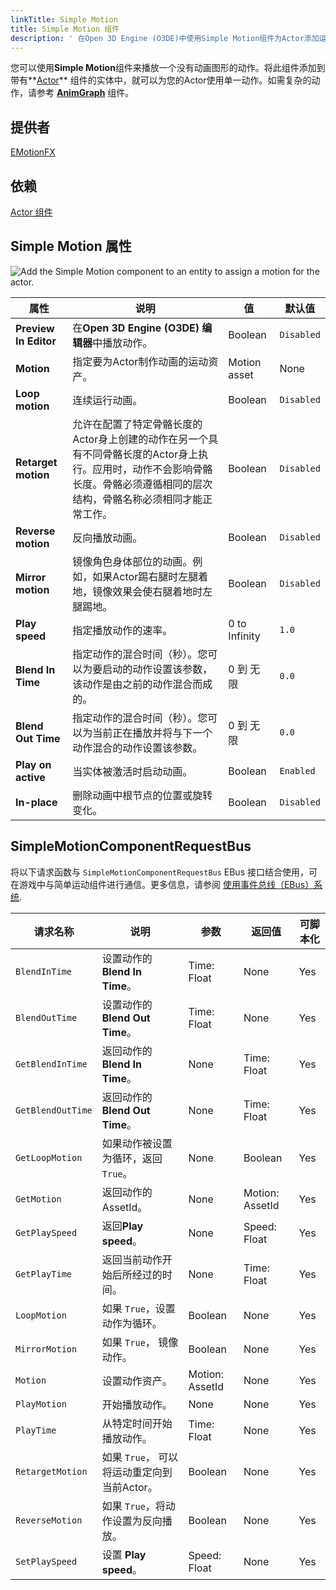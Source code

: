```yaml
---
linkTitle: Simple Motion
title: Simple Motion 组件
description: ' 在Open 3D Engine (O3DE)中使用Simple Motion组件为Actor添加运动效果。'
---
```


您可以使用**Simple Motion**组件来播放一个没有动画图形的动作。将此组件添加到带有**[Actor](/docs/user-guide/components/reference/animation/actor/)** 组件的实体中，就可以为您的Actor使用单一动作。如需复杂的动作，请参考  **[AnimGraph](/docs/user-guide/components/reference/animation/animgraph/)** 组件。

## 提供者

[EMotionFX](/docs/user-guide/gems/reference/animation/emotionfx)

## 依赖

[Actor 组件](./actor)

## Simple Motion 属性 

![Add the Simple Motion component to an entity to assign a motion for the actor.](/images/user-guide/components/reference/animation/simple-motion-component.png)

| 属性 | 说明 | 值 | 默认值 |
|-|-|-|-|
| **Preview In Editor** | 在**Open 3D Engine (O3DE) 编辑器**中播放动作。 | Boolean | `Disabled` |
| **Motion** | 	指定要为Actor制作动画的运动资产。 | Motion asset | None |
| **Loop motion** | 连续运行动画。 | Boolean | `Disabled` |
| **Retarget motion** | 允许在配置了特定骨骼长度的Actor身上创建的动作在另一个具有不同骨骼长度的Actor身上执行。应用时，动作不会影响骨骼长度。骨骼必须遵循相同的层次结构，骨骼名称必须相同才能正常工作。 | Boolean | `Disabled` |
| **Reverse motion** | 反向播放动画。 | Boolean | `Disabled` |
| **Mirror motion** | 镜像角色身体部位的动画。例如，如果Actor踢右腿时左腿着地，镜像效果会使右腿着地时左腿踢地。 | Boolean | `Disabled` |
| **Play speed** | 指定播放动作的速率。 | 0 to Infinity | `1.0` |
| **Blend In Time** | 指定动作的混合时间（秒）。您可以为要启动的动作设置该参数，该动作是由之前的动作混合而成的。| 0 到 无限 | `0.0` |
| **Blend Out Time** | 指定动作的混合时间（秒）。您可以为当前正在播放并将与下一个动作混合的动作设置该参数。 | 0 到 无限 | `0.0` |
| **Play on active** | 当实体被激活时启动动画。 | Boolean | `Enabled` |
| **In-place** | 删除动画中根节点的位置或旋转变化。 | Boolean | `Disabled` |

## SimpleMotionComponentRequestBus ##

将以下请求函数与 `SimpleMotionComponentRequestBus` EBus 接口结合使用，可在游戏中与简单运动组件进行通信。更多信息，请参阅 [使用事件总线（EBus）系统](/docs/user-guide/programming/messaging/ebus/).

| 请求名称| 说明 | 参数 | 返回值 | 可脚本化 |
|-|-|-|-|-|
| `BlendInTime` | 设置动作的 **Blend In Time**。 | Time: Float | None | Yes |
| `BlendOutTime` | 设置动作的 **Blend Out Time**。 | Time: Float | None | Yes |
| `GetBlendInTime` | 返回动作的 **Blend In Time**。 | None | Time: Float | Yes |
| `GetBlendOutTime` | 返回动作的**Blend Out Time**。 | None | Time: Float | Yes |
| `GetLoopMotion` | 如果动作被设置为循环，返回`True`。 | None | Boolean | Yes |
| `GetMotion` | 返回动作的AssetId。| None | Motion: AssetId | Yes |
| `GetPlaySpeed` | 返回**Play speed**。 | None | Speed: Float | Yes |
| `GetPlayTime` | 返回当前动作开始后所经过的时间。 | None | Time: Float | Yes |
| `LoopMotion` | 如果 `True`，设置动作为循环。 | Boolean | None | Yes |
| `MirrorMotion` | 如果 `True`， 镜像动作。 | Boolean | None | Yes |
| `Motion` | 设置动作资产。 | Motion: AssetId | None | Yes |
| `PlayMotion` | 开始播放动作。 | None | None | Yes |
| `PlayTime` | 从特定时间开始播放动作。 | Time: Float | None | Yes |
| `RetargetMotion` | 如果 `True`， 可以将运动重定向到当前Actor。 | Boolean | None | Yes |
| `ReverseMotion` | 如果 `True`，将动作设置为反向播放。 | Boolean | None | Yes |
| `SetPlaySpeed` | 设置 **Play speed**。 | Speed: Float | None | Yes |
